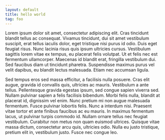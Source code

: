 ```yaml
---
layout: default
title: hello world
tag: foo
---
```

Lorem ipsum dolor sit amet, consectetur adipiscing elit. Cras tincidunt blandit tellus ac consequat. Vivamus tincidunt,
dui sit amet vestibulum suscipit, erat tellus iaculis dolor, eget tristique nisi purus id odio. Duis eget feugiat risus.
Nunc lacinia risus quis ipsum ultricies cursus. Vestibulum sagittis lorem vitae ex tempus, eu placerat felis volutpat.
Ut et felis nec est fermentum ullamcorper. Maecenas id blandit erat, fringilla vestibulum dui. Sed faucibus diam ut
tincidunt pharetra. Suspendisse maximus purus vel velit dapibus, eu blandit lectus malesuada. Etiam nec accumsan ligula.

Sed tempus eros sed massa efficitur, a facilisis nulla posuere. Cras elit augue, gravida id convallis quis, ultricies ac
mauris. Vestibulum a ante tellus. Pellentesque gravida egestas ipsum, sed congue sapien viverra sed. Nullam pulvinar
sapien a felis facilisis bibendum. Morbi felis nulla, blandit at placerat id, dignissim vel enim. Nunc pretium mi non
augue malesuada fermentum. Fusce pulvinar lobortis felis. Nunc a interdum nisi. Praesent vitae tortor et ante finibus
faucibus ac eu mauris. In maximus fermentum lacus, ut pulvinar turpis commodo id. Nullam ornare tellus nec feugiat
vestibulum. Curabitur non metus non quam euismod ultrices. Quisque vitae massa dictum, consectetur arcu quis, ultricies
odio. Nulla eu justo tristique, pretium elit in, vestibulum justo. Fusce nec congue leo.
